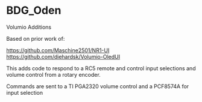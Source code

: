# BDG_Oden
Volumio Additions

Based on prior work of:

https://github.com/Maschine2501/NR1-UI
https://github.com/diehardsk/Volumio-OledUI

This adds code to respond to a RC5 remote and control input selections and volume control
from a rotary encoder.

Commands are sent to a TI PGA2320 volume control and a PCF8574A for input selection